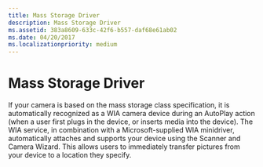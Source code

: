 ```yaml
---
title: Mass Storage Driver
description: Mass Storage Driver
ms.assetid: 383a8609-633c-42f6-b557-daf68e61ab02
ms.date: 04/20/2017
ms.localizationpriority: medium
---
```


# Mass Storage Driver





If your camera is based on the mass storage class specification, it is automatically recognized as a WIA camera device during an AutoPlay action (when a user first plugs in the device, or inserts media into the device). The WIA service, in combination with a Microsoft-supplied WIA minidriver, automatically attaches and supports your device using the Scanner and Camera Wizard. This allows users to immediately transfer pictures from your device to a location they specify.

 

 




